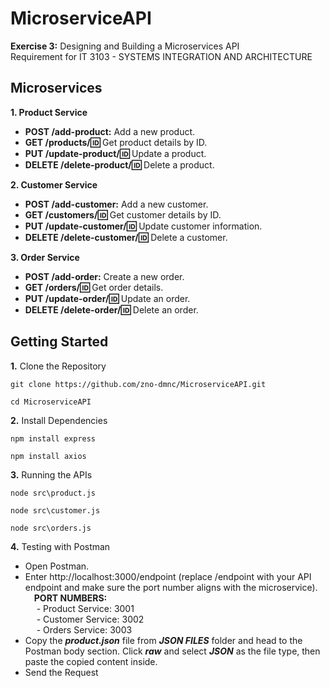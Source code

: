 ﻿# MicroserviceAPI
**Exercise 3:** Designing and Building a Microservices API  
Requirement for IT 3103 - SYSTEMS INTEGRATION AND ARCHITECTURE

## Microservices
**1. Product Service**  
 * **POST /add-product:** Add a new product.    
 * **GET /products/:id:** Get product details by ID.    
 * **PUT /update-product/:id:** Update a product.    
 * **DELETE /delete-product/:id:** Delete a product.
  
**2. Customer Service**  
 * **POST /add-customer:** Add a new customer.  
 * **GET /customers/:id:** Get customer details by ID.  
 * **PUT /update-customer/:id:** Update customer information.  
 * **DELETE /delete-customer/:id:** Delete a customer.

**3. Order Service**
 * **POST /add-order:** Create a new order.
 * **GET /orders/:id:** Get order details.
 * **PUT /update-order/:id:** Update an order.
 * **DELETE /delete-order/:id:** Delete an order.

## Getting Started
**1.** Clone the Repository  
```
git clone https://github.com/zno-dmnc/MicroserviceAPI.git
```
```
cd MicroserviceAPI
```

**2.** Install Dependencies  
```
npm install express
```
```
npm install axios
```
**3.** Running the APIs  
```
node src\product.js
```
```
node src\customer.js
```
```
node src\orders.js
```

**4.** Testing with Postman  
 * Open Postman.
 * Enter http://localhost:3000/endpoint (replace /endpoint with your API endpoint and make sure the port number aligns with the microservice).  
   &emsp;**PORT NUMBERS:**  
   &emsp; - Product Service: 3001  
   &emsp; - Customer Service: 3002  
   &emsp; - Orders Service: 3003
 * Copy the __*product.json*__ file from __*JSON FILES*__ folder and head to the Postman body section.  Click __*raw*__ and select __*JSON*__ as the file type, then paste the copied content inside.
 * Send the Request

